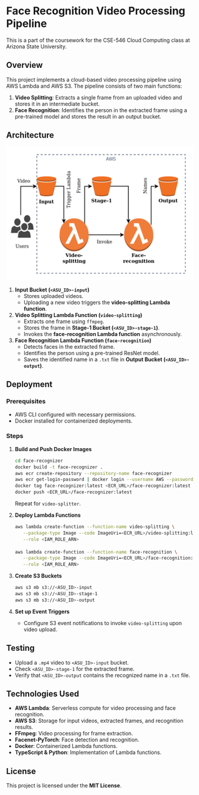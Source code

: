 # Face Recognition Video Processing Pipeline

This is a part of the coursework for the CSE-546 Cloud Computing class at Arizona State University.

## Overview  
This project implements a cloud-based video processing pipeline using AWS Lambda and AWS S3. The pipeline consists of two main functions:  
1. **Video Splitting**: Extracts a single frame from an uploaded video and stores it in an intermediate bucket.  
2. **Face Recognition**: Identifies the person in the extracted frame using a pre-trained model and stores the result in an output bucket.  

## Architecture  
![Face Recognition Pipeline](assets/architecture-diagram.png)
1. **Input Bucket (`<ASU_ID>-input`)**  
   - Stores uploaded videos.  
   - Uploading a new video triggers the **video-splitting Lambda function**.  
2. **Video Splitting Lambda Function (`video-splitting`)**  
   - Extracts one frame using `ffmpeg`.  
   - Stores the frame in **Stage-1 Bucket (`<ASU_ID>-stage-1`)**.  
   - Invokes the **face-recognition Lambda function** asynchronously.  
3. **Face Recognition Lambda Function (`face-recognition`)**  
   - Detects faces in the extracted frame.  
   - Identifies the person using a pre-trained ResNet model.  
   - Saves the identified name in a `.txt` file in **Output Bucket (`<ASU_ID>-output`)**.  

## Deployment  

### Prerequisites  
- AWS CLI configured with necessary permissions.  
- Docker installed for containerized deployments.  

### Steps  
1. **Build and Push Docker Images**  
   ```sh
   cd face-recognizer
   docker build -t face-recognizer .
   aws ecr create-repository --repository-name face-recognizer
   aws ecr get-login-password | docker login --username AWS --password-stdin <ECR_URL>
   docker tag face-recognizer:latest <ECR_URL>/face-recognizer:latest
   docker push <ECR_URL>/face-recognizer:latest
   ```  
   Repeat for `video-splitter`.  

2. **Deploy Lambda Functions**  
   ```sh
   aws lambda create-function --function-name video-splitting \
      --package-type Image --code ImageUri=<ECR_URL>/video-splitting:latest \
      --role <IAM_ROLE_ARN>

   aws lambda create-function --function-name face-recognition \
      --package-type Image --code ImageUri=<ECR_URL>/face-recognition:latest \
      --role <IAM_ROLE_ARN>
   ```  

3. **Create S3 Buckets**  
   ```sh
   aws s3 mb s3://<ASU_ID>-input
   aws s3 mb s3://<ASU_ID>-stage-1
   aws s3 mb s3://<ASU_ID>-output
   ```  

4. **Set up Event Triggers**  
   - Configure S3 event notifications to invoke `video-splitting` upon video upload.  

## Testing  
- Upload a `.mp4` video to `<ASU_ID>-input` bucket.  
- Check `<ASU_ID>-stage-1` for the extracted frame.  
- Verify that `<ASU_ID>-output` contains the recognized name in a `.txt` file.  

## Technologies Used  
- **AWS Lambda**: Serverless compute for video processing and face recognition.  
- **AWS S3**: Storage for input videos, extracted frames, and recognition results.  
- **FFmpeg**: Video processing for frame extraction.  
- **Facenet-PyTorch**: Face detection and recognition.  
- **Docker**: Containerized Lambda functions.  
- **TypeScript & Python**: Implementation of Lambda functions.  

## License  
This project is licensed under the **MIT License**.  
